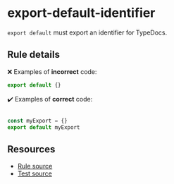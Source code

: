 # export-default-identifier

`export default` must export an identifier for TypeDocs.

## Rule details

❌ Examples of **incorrect** code:
```js
export default {}
```

✔️ Examples of **correct** code:
```js

const myExport = {}
export default myExport
```

## Resources

* [Rule source](/src/rules/export-default-identifier.ts)
* [Test source](/src/rules/export-default-identifier.test.ts)
